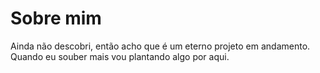 # Sobre mim

Ainda não descobri, então acho que é um eterno projeto em andamento. Quando eu souber mais vou plantando algo por aqui.